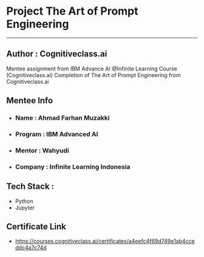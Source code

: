 # Project The Art of Prompt Engineering
-----------------------------------------------
## Author : Cognitiveclass.ai
Mentee assignment from IBM Advance AI @Infinite Learning Course (Cognitiveclass.ai) Completion of The Art of Prompt Engineering from Cognitiveclass.ai 
## Mentee Info

- ### Name : Ahmad Farhan Muzakki
- ### Program : IBM Advanced AI 
- ### Mentor : Wahyudi
- ### Company : Infinite Learning Indonesia

## Tech Stack :
- Python
- Jupyter
## Certificate Link
- https://courses.cognitiveclass.ai/certificates/a4eefc4f69d749e1ab4cceddc4a7c74d

